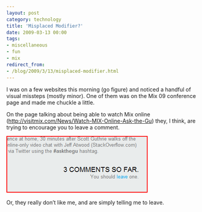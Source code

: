 ```yaml
---
layout: post
category: technology
title: 'Misplaced Modifier?'
date: 2009-03-13 00:00
tags:
- miscellaneous
- fun
- mix
redirect_from:
- /blog/2009/3/13/misplaced-modifier.html
---
```

I was on a few websites this morning (go figure) and noticed a handful of visual 
missteps (mostly minor). One of them was on the Mix 09 conference page and made 
me chuckle a little.

On the page talking about being able to watch Mix online 
(http://visitmix.com/News/Watch-MIX-Online-Ask-the-Gu) they, I think, are trying 
to encourage you to leave a comment.

<img alt='Just Leave' src='/images/image_761F623A.png' class='blogimage img-responsive'>

Or, they really don’t like me, and are simply telling me to leave.
